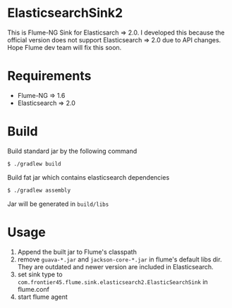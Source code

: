 # ElasticsearchSink2

This is Flume-NG Sink for Elasticsarch => 2.0.
I developed this because the official version does not support Elasticsearch => 2.0 due to API changes.
Hope Flume dev team will fix this soon.


# Requirements

- Flume-NG => 1.6
- Elasticsearch => 2.0

# Build

Build standard jar by the following command

```bash
$ ./gradlew build
```

Build fat jar which contains elasticsearch dependencies
```bash
$ ./gradlew assembly
```

Jar will be generated in `build/libs`


# Usage

1. Append the built jar to Flume's classpath
2. remove `guava-*.jar` and `jackson-core-*.jar` in flume's default libs dir. They are outdated and newer version are included in Elasticsearch.
3. set sink type to `com.frontier45.flume.sink.elasticsearch2.ElasticSearchSink` in flume.conf
4. start flume agent